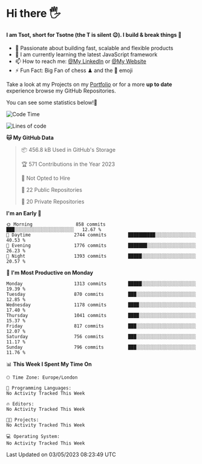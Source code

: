 # Hi there :raised_hand_with_fingers_splayed:
#### I am Tsot, short for Tsotne (the T is silent :wink:). I build & break things :space_invader:
- :telescope: Passionate about building fast, scalable and flexible products
- :seedling: I am currently learning the latest JavaScript framework 
- :mailbox: How to reach me: [@My LinkedIn](https://www.linkedin.com/in/tsotne-gvadzabia/) or [@My Website](https://tsotne.co.uk/contact)
- :zap: Fun Fact: Big Fan of chess ♟ and the 👾 emoji

Take a look at my Projects on my [Portfolio](https://tsotne.co.uk/) or for a more **up to date** experience browse my GitHub Repositories.

You can see some statistics below!:space_invader:
<!--START_SECTION:waka-->
![Code Time](http://img.shields.io/badge/Code%20Time-761%20hrs%202%20mins-blue)

![Lines of code](https://img.shields.io/badge/From%20Hello%20World%20I%27ve%20Written-4.4%20million%20lines%20of%20code-blue)

**🐱 My GitHub Data** 

> 📦 456.8 kB Used in GitHub's Storage 
 > 
> 🏆 571 Contributions in the Year 2023
 > 
> 🚫 Not Opted to Hire
 > 
> 📜 22 Public Repositories 
 > 
> 🔑 20 Private Repositories 
 > 
**I'm an Early 🐤** 

```text
🌞 Morning                858 commits         ███░░░░░░░░░░░░░░░░░░░░░░   12.67 % 
🌆 Daytime                2744 commits        ██████████░░░░░░░░░░░░░░░   40.53 % 
🌃 Evening                1776 commits        ███████░░░░░░░░░░░░░░░░░░   26.23 % 
🌙 Night                  1393 commits        █████░░░░░░░░░░░░░░░░░░░░   20.57 % 
```
📅 **I'm Most Productive on Monday** 

```text
Monday                   1313 commits        █████░░░░░░░░░░░░░░░░░░░░   19.39 % 
Tuesday                  870 commits         ███░░░░░░░░░░░░░░░░░░░░░░   12.85 % 
Wednesday                1178 commits        ████░░░░░░░░░░░░░░░░░░░░░   17.40 % 
Thursday                 1041 commits        ████░░░░░░░░░░░░░░░░░░░░░   15.37 % 
Friday                   817 commits         ███░░░░░░░░░░░░░░░░░░░░░░   12.07 % 
Saturday                 756 commits         ███░░░░░░░░░░░░░░░░░░░░░░   11.17 % 
Sunday                   796 commits         ███░░░░░░░░░░░░░░░░░░░░░░   11.76 % 
```


📊 **This Week I Spent My Time On** 

```text
🕑︎ Time Zone: Europe/London

💬 Programming Languages: 
No Activity Tracked This Week

🔥 Editors: 
No Activity Tracked This Week

🐱‍💻 Projects: 
No Activity Tracked This Week

💻 Operating System: 
No Activity Tracked This Week
```


 Last Updated on 03/05/2023 08:23:49 UTC
<!--END_SECTION:waka-->
